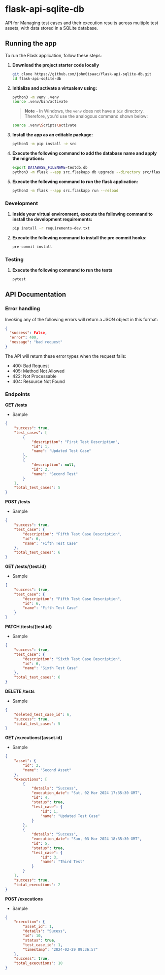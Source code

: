 # flask-api-sqlite-db
API for Managing test cases and their execution results across multiple test assets, with data stored in a SQLite database.

## Running the app

To run the Flask application, follow these steps:

1. **Download the project starter code locally**

    ```bash
    git clone https://github.com/john0isaac/flask-api-sqlite-db.git
    cd flask-api-sqlite-db
    ```

1. **Initialize and activate a virtualenv using:**

    ```bash
    python3 -m venv .venv
    source .venv/bin/activate
    ```

    >**Note** - In Windows, the `venv` does not have a `bin` directory. Therefore, you'd use the analogous command shown below:

    ```bash
    source .venv\Scripts\activate
    ```

1. **Install the app as an editable package:**

    ```bash
    python3 -m pip install -e src
    ```

1. **Execute the following command to add the database name and apply the migrations:**

    ```bash
    export DATABASE_FILENAME=testdb.db
    python3 -m flask --app src.flaskapp db upgrade --directory src/flaskapp/migrations
    ```

1. **Execute the following command to run the flask application:**

    ```bash
    python3 -m flask --app src.flaskapp run --reload
    ```

### Development

1. **Inside your virtual environment, execute the following command to install the development requirements:**

    ```bash
    pip install -r requirements-dev.txt
    ```

1. **Execute the following command to install the pre commit hooks:**

    ```bash
    pre-commit install
    ```

### Testing

1. **Execute the following command to run the tests**

    ```bash
    pytest
    ```

## API Documentation

### Error handling

Invoking any of the following errors will return a JSON object in this format:

```JSON
{
  "success": False,
  "error": 400,
  "message": "bad request"
}
```

The API will return these error types when the request fails:

- 400: Bad Request
- 405: Method Not Allowed
- 422: Not Processable
- 404: Resource Not Found

### Endpoints

**GET /tests**

- Sample

```JSON
{
    "success": true,
    "test_cases": [
        {
            "description": "First Test Description",
            "id": 1,
            "name": "Updated Test Case"
        },
        {
            "description": null,
            "id": 2,
            "name": "Second Test"
        }
    ],
    "total_test_cases": 5
}
```

**POST /tests**

- Sample

```JSON
{
    "success": true,
    "test_case": {
        "description": "Fifth Test Case Description",
        "id": 6,
        "name": "Fifth Test Case"
    },
    "total_test_cases": 6
}
```

**GET /tests/{test.id}**

- Sample

```JSON
{
    "success": true,
    "test_case": {
        "description": "Fifth Test Case Description",
        "id": 6,
        "name": "Fifth Test Case"
    }
}
```

**PATCH /tests/{test.id}**

- Sample

```JSON
{
    "success": true,
    "test_case": {
        "description": "Sixth Test Case Description",
        "id": 6,
        "name": "Sixth Test Case"
    },
    "total_test_cases": 6
}
```

**DELETE /tests**

- Sample

```JSON
{
    "deleted_test_case_id": 6,
    "success": true,
    "total_test_cases": 5
}
```

**GET /executions/{asset.id}**

- Sample

```JSON
{
    "asset": {
        "id": 2,
        "name": "Second Asset"
    },
    "executions": [
        {
            "details": "Success",
            "execution_date": "Sat, 02 Mar 2024 17:35:30 GMT",
            "id": 4,
            "status": true,
            "test_case": {
                "id": 1,
                "name": "Updated Test Case"
            }
        },
        {
            "details": "Success",
            "execution_date": "Sun, 03 Mar 2024 18:35:30 GMT",
            "id": 5,
            "status": true,
            "test_case": {
                "id": 3,
                "name": "Third Test"
            }
        }
    ],
    "success": true,
    "total_executions": 2
}
```

**POST /executions**

- Sample

```JSON
{
    "execution": {
        "asset_id": 1,
        "details": "Sucess",
        "id": 10,
        "status": true,
        "test_case_id": 1,
        "timestamp": "2024-02-29 09:36:57"
    },
    "success": true,
    "total_executions": 10
}
```
